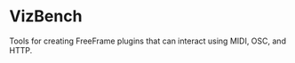 VizBench
========

Tools for creating FreeFrame plugins that can interact using MIDI, OSC, and HTTP.
